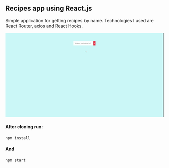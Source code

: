 ##	Recipes app using React.js
 Simple application for getting recipes by name.
 Technologies I used are React Router, axios and React Hooks.

![](React%20App.gif)

#### After cloning run:

    npm install
#### And

    npm start


